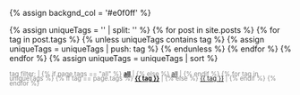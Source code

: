 {% assign backgnd_col = '#e0f0ff' %}

{% assign uniqueTags = '' | split: '' %}
{% for post in site.posts %}
	{% for tag in post.tags %}
		{% unless uniqueTags contains tag %}
			{% assign uniqueTags = uniqueTags | push: tag %}
		{% endunless %}	
	{% endfor %}
{% endfor %}
{% assign uniqueTags = uniqueTags | sort %}

<div class="post-list" style="margin-top: 1rem;">
	<span class="post-meta" style="color:#888888; font-size:0.7rem; padding-top:1rem; padding-bottom:0.5rem; line-height:0.75;">
	tag filter: 	| {% if page.tags == "all" %}
							<b><a 	href="{{ site.url }}" style="background-color:{{ backgnd_col }}">all</a></b> |
						{% else %} 
							<a 	href="{{ site.url }}">all</a> |
						{% endif %}
		{% for tag in uniqueTags %}
			{% if tag == page.tags %}
				<b><a 	href="{{ site.url }}/tags/{{ tag | replace: " ", "-" }}.html" 
					style="background-color:{{ backgnd_col }}">{{ tag }}</a></b> | 
			{% else %}
				<a 	href="{{ site.url }}/tags/{{ tag | replace: " ", "-" }}.html">{{ tag }}</a> | 
			{% endif %}
		{% endfor %} </span><br>
</div>
